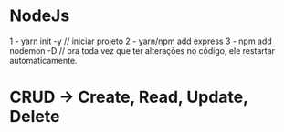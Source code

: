 # NodeJs


1 - yarn init -y // iniciar projeto
2 - yarn/npm add express
3 - npm add nodemon -D // pra toda vez que ter alterações no código, ele restartar automaticamente. 


# CRUD -> Create, Read, Update, Delete